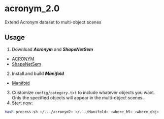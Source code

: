 # acronym_2.0
Extend Acronym dataset to multi-object scenes

## Usage
1. Download ***Acronym*** and ***ShapeNetSem***
- [ACRONYM](https://github.com/NVlabs/acronym)
- [ShapeNetSem](https://huggingface.co/datasets/ShapeNet/ShapeNetSem-archive/tree/main)
2. Install and build ***Manifold***
- [Manifold](https://github.com/hjwdzh/Manifold)
3. Customize `config/category.txt` to include whatever objects you want. Only the specified objects will appear in the multi-object scenes.
4. Start now:
```bash
bash process.sh </.../acronym2> </.../Manifold> <where_h5> <where_obj> 0.02 10 1000 2000
```

